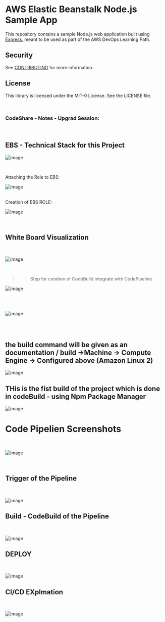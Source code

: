 # AWS Elastic Beanstalk Node.js Sample App

This repository contains a sample Node.js web application built using [Express](https://expressjs.com/), meant to be used as part of the AWS DevOps Learning Path.

## Security

See [CONTRIBUTING](CONTRIBUTING.md#security-issue-notifications) for more information.

## License

This library is licensed under the MIT-0 License. See the LICENSE file.

</br>

### CodeShare - Notes - Upgrad Session:

</br>

##  EBS - Technical Stack for this Project

![image](https://github.com/user-attachments/assets/d2d73b7b-6942-45b4-ad31-2fd1af3be53e)


</br>


Attaching the Role to EBS:

![image](https://github.com/user-attachments/assets/8971f0f7-a5ef-4aa8-98ef-f39361cd5130)

</br>
Creation of EBS ROLE:

</br>

![image](https://github.com/user-attachments/assets/7da5d67d-1c87-4ef2-b61c-43fa4b12ff82)



</br>

## White Board Visualization

</br>

![image](https://github.com/user-attachments/assets/9c7aa63c-6438-4d58-9b33-6cd4406f12c7)


</br>

>> Step for creation of CodeBuild
>> integrate with CodePipeline




![image](https://github.com/user-attachments/assets/9959e26d-95df-444a-a3a0-86db9cfb28d4)

</br>
</br>

![image](https://github.com/user-attachments/assets/f177cbd0-0890-4019-8570-bc8e664fcab5)



</br>
</br>

## the build command will be given as an documentation / build ->Machine -> Compute Engine -> Configured above (Amazon Linux 2)

![image](https://github.com/user-attachments/assets/5ed157d1-4939-45e9-98ad-d38521c6543c)


## THis is the fist build of the project which is done in codeBuild - using Npm Package Manager

![image](https://github.com/user-attachments/assets/81a6df86-0d4e-45a2-84b3-9ed2665dd371)


# Code Pipelien Screenshots


</br>

![image](https://github.com/user-attachments/assets/e7768260-2475-48f0-afec-45dd7a129b34)

</br>

## Trigger of the Pipeline
</br>

![image](https://github.com/user-attachments/assets/58f4cb97-e997-4e89-96d4-4880ad6314cc)


## Build - CodeBuild of the Pipeline
</br>

![image](https://github.com/user-attachments/assets/6b3af3df-134e-422e-b82b-7aece6e69ae8)





## DEPLOY
</br>


![image](https://github.com/user-attachments/assets/1e6873d9-1e80-4f3c-8924-322c5ae78ac0)

## CI/CD EXplmation
</br>

![image](https://github.com/user-attachments/assets/8f0be6d7-c28d-4644-90dc-ddd74a83e986)











